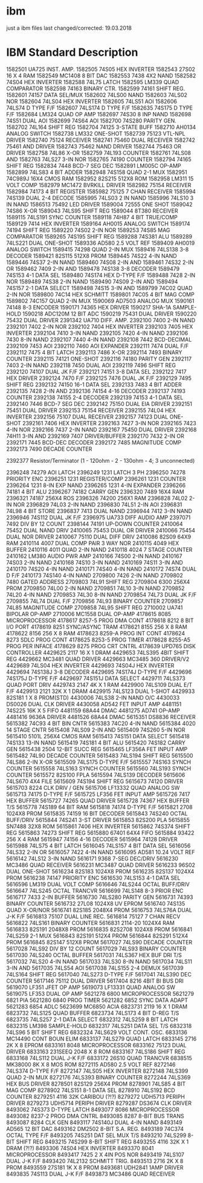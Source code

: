 # ibm 
just a ibm files 
last changed/corrected: 19.03.2018

IBM	Standard	Description
================================================
1582501	UA725		INST. AMP.
1582505	74S05		HEX INVERTER
1582543	27S02		16 X 4 RAM
1582549	MC1408		8 BIT DAC
1582553	7438		4X2 NAND
1582582	74S04		HEX INVERTER
1582588	74L75		LATCH
1582595	LM339		QUAD COMPARATOR
1582598	74163		BINARY CTR.
1582599	74161		SHIFT REG.
1582601	74157		DATA SEL/MUX
1582602	74LS00		NAND
1582603	74LS02		NOR
1582604	74LS04		HEX INVERTER
1582605	74LS51		AOI
1582606	74LS74		D TYPE F/F
1582607	74LS174		D TYPE F/F
1582635	74S175		D TYPE F/F
1582684	LM324		QUAD OP AMP
1582697	74S30		8 INP NAND
1582698	74S51		DUAL AOI
1582699	74S64		AOI
1582700	74S280		PARITY GEN.
1582702	74L164		SHIFT REG
1582704	74125		3-STATE BUFF
1582710	AH0134		ANALOG SWITCH
1582738	LM332		ONE-SHOT
1582739	75123		VTL-NPL DRIVER
1582740	75124		RECEIVER
1582741	75460		DUAL RECEIVER
1582742	75461		AND DRIVER
1582743	75462		NAND DRIVER
1582744	75463		OR DRIVER
1582758	74L86		X-OR
1582759	74L193		COUNTER
1582761	74LS08		AND
1582763	74LS27		3-IN NOR
1582765	74190		COUNTER
1582794	74165		SHIFT REG
1582834	7448		BCD-7 SEG DEC
1582891	LM005C		OP-AMP
1582899	74LS83		4 BIT ADDER
1582948	74S158		QUAD 2-1 MUX
1582951	74C989J		16X4 CMOS RAM
1582952	82S215		512X8 ROM
1582958	LM311		15 VOLT COMP
1582979	MC1472		BVRKILL DRIVER
1582982	75154		RECEIVER
1582984	74173		4 BIT REGISTER
1585982	75125		7 CHAN RECEIVER
1585994	74S139		DUAL 2-4 DECODE
1585995	74LS03		2 IN NAND
1585996	74LS10		3 IN NAND
1586513	75492		LED DRIVER
1589004	72555		ONE SHOT
1589042	74S86		X-OR
1589043	74LS95		SHIFT REG
1589044	8T380		RECEIVER
1589115	74LS191		SYNC COUNTER
1589118	74H87		4 BIT TRUE/COMP
1589129	7414		HEX INVERTER
1589164	AH0015		ANALOG SWITCH
1589174	74194		SHIFT REG
1589220	74S02		2-IN NOR
1589253	74S85		MAG COMPARATOR
1589265	74S195		SHIFT REG
1589288	74S381		ALU
1589289	74LS221		DUAL ONE-SHOT
1589336	AD580		2.5 VOLT REF
1589409	AH0019		ANALOG SWITCH
1589415	74298		QUAD 2-IN MUX
1589416	74LS138		3-8 DECODER
1589421	82S115		512X8 PROM
1589445	74S22		4-IN NAND
1589446	74S37		2-IN NAND
1589460	74S08		2-IN AND
1589461	74S32		2-IN OR
1589462	7409		2-IN AND
1589478	74S138		3-8 DECODER
1589479	74S153		4-1 DATA SEL
1589480	74S174		HEX D-TYPE F/F
1589488	7428		2-IN NOR
1589489	74S38		2-IN NAND
1589490	74S09		2-IN AND
1589494	74S157		2-1 DATA SELECT
1589498	74S15		3-IN AND
1589799	74C02		QUAD 2-IN NOR
1589800	74C14		HEX SCHMITT
1589801	74C05		4 BIT MAG COMP
1589802	74C157		QUAD 2-IN MUX
1590069	AD7503		ANALOG MUX
1590161	74148		8-3 ENCODER
1590171	74365		HEX DRIVER
1590217	SHA-1A		SAMPLE-HOLD
1590218	ADC120M		12 BIT ADC
1590219	75431		DUAL DRIVER
1590220	75432		DUAL DRIVER
2391342	UA710		DIFF. AMP.
2392100	7400		2-IN NAND
2392101	7402		2-IN NOR
2392102	7404		HEX INVERTER
2392103	7405		HEX INVERTER
2392104	7410		3-IN NAND
2392105	7420		4-IN NAND
2392106	7430		8-IN NAND
2392107	7440		4-IN NAND
2392108	7442		BCD-DECIMAL
2392109	7453		AOI
2392110	7460		AOI EXPANDER
2392111	7474		DUAL F/F
2392112	7475		4 BIT LATCH
2392113	7486		X-OR
2392114	7493		BINARY COUNTER
2392115	74121		ONE-SHOT
2392116	74180		PARITY GEN
2392117	7403		2-IN NAND
2392118	7450		DUAL AOI
2392119	7496		SHIFT REG
2392120	74107		DUAL JK F/F
2392121	74151		3-8 DATA SEL
2392122	7417		HEX DRIVER
2392124	7470		F/F
2392125	7476		DUAL JK F/F
2392129	7495		SHIFT REG
2392132	74150		16-1 DATA SEL
2392133	7483		4 BIT ADDER
2392135	7428		2-IN AND
2392136	74154		4-16 DECODER
2392137	74193		COUNTER
2392138	74155		2-4 DECODER
2392139	74153		4-1 DATA SEL
2392140	7446		BCD-7 SEG DEC
2392142	75150		DUAL EIA DRIVER
2392151	75451		DUAL DRIVER
2392153	75154		RECEIVER
2392155	74L04		HEX INVERTER
2392156	75107		DUAL RECEIVER
2392157	74123		DUAL ONE-SHOT
2392161	7406		HEX INVERTER
2392163	7427		3-IN NOR
2392165	7423		4-IN NOR
2392166	7437		2-IN NAND
2392167	75450		DUAL DRIVER
2392168	74H11		3-IN AND
2392169	7407		DRIVER/BUFFER
2392170	7432		2-IN OR
2392171	7445		BCD-DEC DECODER
2392172	7485		MAGNITUDE COMP
2392173	7490		DECADE COUNTER

2392377			Resistor/Terminator (1 - 120ohm - 2 - 130ohm - 4; 3 unconnected)

2396248	74279		AOI LATCH
2396249	1231		LATCH 3 PH
2396250	74278		PRIORITY ENC
2396251	1231		REGISTER/COMP
2396261	1231		COUNTER
2396264	1231		8-IN EXP NAND
2396265	1231		4-IN EXPANDER
2396266	74181		4 BIT ALU
2396267	74182		CARRY GEN
2396320	7489		16X4 RAM
2396321	74187		256X4 ROS
2396326	74200		256X1 RAM
2396828	74L02		2-IN NOR
2396829	74L03		2-IN NAND
2396830	74L51		2-IN AOI
2396831	74L98		4 BIT STORE
2396837	7413		DUAL NAND
2396944	7412		3-IN NAND
2396946	74S112		DUAL JK F/F
2396975	UA733		DIFF AUDIO AMP
2397071	7492		DIV BY 12 COUNT
2398144	74191		UP-DOWN COUNTER
2410064	75452		DUAL NAND DRIV
2410065	75453		DUAL OR DRIVER
2410066	75454		DUAL NOR DRIVER
2410067	75110		DUAL DIFF DRIV
2410086	82S09		64X9 RAM
2410114	4007		DUAL COMP PAIR		3 WAY NOR
2410115	4049		HEX BUFFER
2410116	4011		QUAD 2-IN NAND
2410118	4024		7 STAGE COUNTER
2410162	LM380		AUDIO PWR AMP
2410166	74S00		2-IN NAND
2410167	74S03		2-IN NAND
2410168	74S10		3-IN NAND
2410169	74S11		3-IN AND
2410170	74S20		4-IN NAND
2410171	74S40		4-IN NAND
2410172	74S74		DUAL D F/F
2410173	74S140		4-IN NAND
2709800	7426		2-IN NAND
2709802	7480		GATED ADDRESS
2709803	74L91		SHIFT REG
2709804	6300		256X4 PROM
2709850	74L00		2-IN NAND
2709851	74L10		3-IN NAND
2709852	74L20		4-IN NAND
2709853	74L30		8-IN NAND
2709854	74L73		DUAL JK F/F
2709855	74L74		DUAL F/F
2709856	74L93		BINARY COUNTER
2709857	74L85		MAGNITUDE COMP
2709858	74L95		SHIFT REG
2710002	UA741		BIPOLAR OP-AMP
2710006	MC1558		DUAL OP-AMP
4178615	8085		MICROPROCESSOR
4178617	8257-5		PROG DMA CONT
4178618	8212		8 BIT I/O PORT
4178619	8251		SYNC/ASYNC TRAM
4178621	8155		256 X 8 RAM
4178622	8156		256 X 8 RAM
4178623	8259-A		PROG INT CONT
4178624	8273		SDLC PROG CONT
4178625	8253-5		PROG TIMER
4178628	8255-A5		PROG PER INFACE
4178629	8275		PROG CRT CNTRL
4178639	UPD765		DISK CONTROLLER
4429625	2117		16 X 1 DRAM
4429653	74LS395		4BIT SHIFT REG
4429662	MC3481		QUAD DRIVER
4429663	MC3485		360 DRIVER/V2
4429689	74LS04		HEX INVERTER
4429693	74S04J		HEX INVERTER
4429694	74S138J		3-8 DECODER
4429695	74S174J		D-TYPE F/F
4429696	74S175J		D-TYPE F/F
4429697	74S151J		DATA SELECT
4429711	74LS373		QUAD PORT DRIV
4429743	2147		4K X 1 RAM
4429900	74LS109		DUAL E/T F/F
4429913	2121		32K X 1 DRAM
4429915	74LS123		DUAL 1-SHOT
4429933	82S181		1 X 8 PROM(STD)
4430006	74LS38		2-IN NAND O/C
4430033	DS0026		DUAL CLK DRIVER
4430058	AD542		FET INPUT AMP
4481151	74S225		16K X 5 FIFO
4481159	68A44		DMAC
4481275	AD741		OP-AMP
4481416	9636A		DRIVER
4481526	68A44		DMAC
5615351	DS8836		RECEIVER
5615382	74C93		4 BIT BIN CNTR
5615383	74C20		4-IN NAND
5615384	4020		14 STAGE CNTR
5615408	74LS09		2-IN AND
5615409	74S260		5-IN NOR
5615410	5101L		256X4 CMOS RAM
5615413	74S151		DATA SELECT
5615418	74S133		13-IN NAND
5615419	74S181		4 BIT ALU
5615420	74S182		CARRY GEN
5615438	2504		12-BIT SUCC REG
5615465	LF356A		FET INPUT AMP
5615482	74L90		DECADE COUNTER
5615483	74LS194		SHIFT REG
5615500	74LS86		2-IN X-OR
5615509	74LS175		D-TYPE F/F
5615557	74S163		SYNCH COUNTER
5615558	74LS163		SYNCH COUNTER
5615560	74LS193		SYNCH COUNTER
5615572	82S100		FPLA
5615594	74LS139		DECODER
5615606	74LS670		4X4 FILE
5615609	74S194		SHIFT REG
5615673	74120		DRIVER
5615703	8224		CLK DRIV / GEN
5615706	LF13332		QUAD ANALOG SW
5615713	74175		D-TYPE F/F
5615725	LF356		FET INPUT AMP
5615726	7417		HEX BUFFER
5615727	74265		QUAD DRIVER
5615728	74367		HEX BUFFER T/S
5615778	74S189		64 BIT RAM
5615818	74174		D-TYPE F/F
5615821	2708		1024X8 PROM
5615835	74159		16 BIT DECODER
5615843	74S240		OCTAL BUFF/DRIV
5615844	74S241		3-ST DRIVER
5615853	82S200		PLA
5615855	SN7488		32X8 ROM
5615861	7406		HEX INVERTER
5615862	74S374		SHIFT REG
5615863	74273		SHIFT REG
5615880	67401		64X4 FIFO
5615884	93422		256 X 4 RAM
5615947	74156		4-16 DECODER
5615964	74128		DRIVER
5615988	74LS75		4 BIT LATCH
5616045	74LS157		4 BIT DATA SEL
5616056	74LS32		2-IN OR
5616057	7422		4-IN NAND
5616095	AD581		10.24 VOLT REF
5616142	74LS12		3-IN NAND
5616171	9368		7-SEG DEC/DRIV
5616230	MC3486		QUAD RECEIVER
5616231	MC3487		QUAD DRIVER
5616233	96S02		DUAL ONE-SHOT
5616234	82S183		1024X8 PROM
5616235	82S137		1024X4 PROM
5616238	74147		PRIORITY ENC
5616530	74LS153		4-1 DATA SEL
5616596	LM319		DUAL VOLT COMP
5616646	74LS244		OCTAL BUFF/DRIV
5616647	74LS245		OCTAL TRANCVR
5616699	74LS148		8-3 PRIOR ENC
5616717	7433		2-IN BUFFER
5616730	74LS280		PARITY GEN
5616731	74393		BINARY COUNTER
5616732	27L08		1024X8 UV EPROM
5616740	74S135		QUAD X-OR/NOR
5616741	82S185		2048X4 PROM
5616753	74LS76A		DUAL J-K F/F
5616813	75107		DUAL LINE REC.
5616814	75127		7 CHAN RECV
5616822	74LS161		BINARY COUNTER
5616831	2114-20		1024X4 RAM
5616833	82S191		2048X8 PROM
5616835	82S2708		1024X8 PROM
5616841	74LS259		2-1 MUX
5616843	82S191		512X4 PROM
5616844	82S291		512X4 PROM
5616845	82S147		512X8 PROM
5617027	74LS90		DECADE COUNTER
5617028	74LS92		DIV BY 12 COUNT
5617029	74LS93		BINARY COUNTER
5617030	74LS240		OCTAL BUFFER
5617031	74LS367		HEX BUF DRI T/S
5617032	74LS20		4-IN NAND
5617033	74LS30		8-IN NAND
5617034	74LS11		3-IN AND
5617035	74LS54		AOI
5617038	74LS155		2-4 DEMUX
5617039	74LS164		SHIFT REG
5617040	74LS273		D-TYPE F/F
5617041	74LS390		DEC COUNTER
5617146	75112		DUAL DRIVER
5617404	8216		4BIT BI BUS DRI
5619070	LF351		JFET OP AMP
5619073	LF13331		QUAD ANALOG SW
5619075	LF353		DUAL OP AMP
5621278	6800		MICROPROCESSOR
5621279	6821		PIA
5621280	6840		PROG TIMER
5621282	6852		SYNC DATA ADAPT
5621283	6854		ADLC
5623699	MC6850		ACIA
6823731	2119		16 X 1 DRAM
6823732	74LS125		QUAD BUFFER
6823734	74LS173		4 BIT D-REG T/S
6823735	74LS257		2-1 DATA SELECT
6832312	74LS259		8 BIT LATCH
6832315	LM398		SAMPLE-HOLD
6832317	74LS251		DATA SEL T/S
6832318	74LS96		5 BIT SHIFT REG
6832324	74LS629		VOLT CONT. OSC.
6833136	MC14490		CONT BOUN ELIM
6833137	74LS279		QUAD LATCH
6833145	2716		2K X 8 EPROM
6833161	8048		MICROPROCESSOR
6833162	75123		DUAL DRIVER
6833163	231SEEQ		2048 X 8 ROM
6833167	74LS186		SHIFT REG
6833168	74LS112		DUAL J-K F/F
6833172	26S10		QUAD TRANCVR
6838515	MK38000		8K X 8 MOS ROM
8272115	AD580		2.5 VOLT REF
8272146	74LS374		D-TYPE F/F
8272147	74LS05		HEX INVERTER
8272148	74LS399		QUAD 2-IN MUX
8272176	74LS393		BINARY COUNTER
8272244	74LS369		HEX BUS DRIVER
8278501	82S129		256X4 PROM
8278901	74LS85		4 BIT MAG COMP
8278902	74LS151		8-1 DATA SEL
8278910	74LS192		BCD COUNTER
8279251	4116		32K CARIBOU		(?!?)
8279272	UDH5713		PERIPH DRIVER
8279273	UDH5714		PERIPH DRIVER
8279287	DS3674		CLK DRIVER
8493062	74S373		D-TYPE LATCH
8493077	8086		MICROPROCESSOR
8493082	8237-2		PROG DMA CNTRL
8493085	8287		8-BIT BUS TRANS
8493087	8284		CLK GEN
8493117	74S140J		DUAL 4-IN NAND
8493149	AD565		12 BIT DAC
8493162	DM2502		8-BIT S.A. REG.
8493189	74C374		OCTAL TYPE F/F
8493205	74S251		DAT SEL MUX T/S
8493210	74LS299		8-BIT SHIFT REG
8493215	74S299		8-BIT SHIFT REG
8493255	4116		32K X 1 DRAM		(?!?)
8493306	74S04		HEX INVERTER
8493370	8041		MICROPROCESSOR
8493417	7425		2 X 4IN POS NOR
8493419	74LS107		DUAL J-K F/F
8493420	74L2132		SCHMITT TRIG.
8493513	2716		2K X 8 PROM
8493559	27S181		1K X 8 PROM
8493681	UDH2841		1AMP DRIVER
8493835	74S113		DUAL J-K F/F
8493873	MC3486		QUAD RECEIVER

